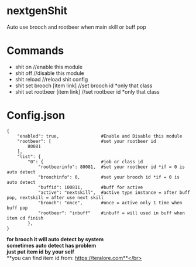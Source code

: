 # nextgenShit
Auto use brooch and rootbeer when main skill or buff pop
# Commands
- shit on   //enable this module
- shit off  //disable this module
- shit reload //reload shit config
- shit set brooch [item link]   //set brooch id *only that class
- shit set rootbeer [item link]   //set rootbeer id *only that class

# Config.json
```
{
    "enabled": true,                #Enable and Disable this module
    "rootbeer": [                   #set your rootbeer id
        80081
    ],
    "list": {
        "0": {                      #job or class id
            "rootbeerinfo": 80081,  #set your rootbeer id *if = 0 is auto detect
            "broochinfo": 0,        #set your brooch id *if = 0 is auto detect
            "buffid": 100811,       #buff for active
            "active": "nextskill",  #active type instance = after buff pop, nextskill = after use next skill
            "brooch": "once",       #once = active only 1 time when buff pop
            "rootbeer": "inbuff"    #inbuff = will used in buff when item cd finish
        },
}
```
**for brooch it will auto detect by system**</br>
**sometimes auto detect has problem**</br>
**just put item id by your self**</br>
**you can find item id from: https://teralore.com**</br>
